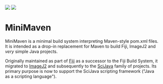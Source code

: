 [![](https://img.shields.io/maven-central/v/org.scijava/minimaven.svg)](http://search.maven.org/#search%7Cgav%7C1%7Cg%3A%22org.scijava%22%20AND%20a%3A%22minimaven%22)
[![](https://travis-ci.org/scijava/minimaven.svg?branch=master)](https://travis-ci.org/scijava/minimaven)

# MiniMaven

MiniMaven is a minimal build system interpreting Maven-style pom.xml files. It
is intended as a drop-in replacement for Maven to build Fiji, ImageJ2 and *very*
simple Java projects.

Originally maintained as part of [Fiji](http://fiji.sc/) as a successor to the
Fiji Build System, it migrated to [ImageJ2](http://developer.imagej.net/) and
subsequently to the [SciJava](http://scijava.github.io/) family of projects. Its
primary purpose is now to support the SciJava scripting framework ("Java as a
scripting language").
